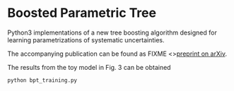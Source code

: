 # Boosted Parametric Tree

Python3 implementations of a new tree boosting algorithm designed for learning parametrizations of systematic uncertainties.

The accompanying publication can be found as FIXME <>[preprint on arXiv](https://arxiv.org/abs/2107.10859).

The results from the toy model in Fig. 3 can be obtained 
```bash
python bpt_training.py
```

